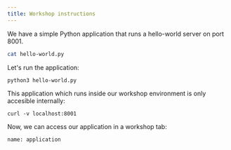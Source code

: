 ```yaml
---
title: Workshop instructions
---
```


We have a simple Python application that runs a hello-world server on port 8001.

```bash
cat hello-world.py
```

Let's run the application:

```bash
python3 hello-world.py
```

This application which runs inside our workshop environment is only accesible internally:

```bash-2
curl -v localhost:8001
```

Now, we can access our application in a workshop tab:

```dashboard:open-dashboard
name: application
```

